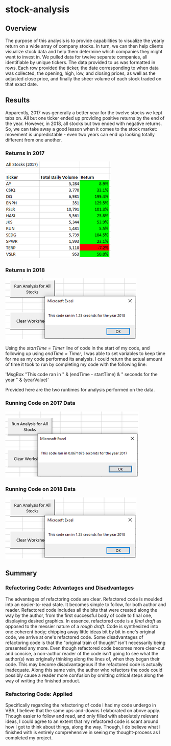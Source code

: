 # stock-analysis
## Overview
The purpose of this analysis is to provide capabilities to visualize the yearly return on a wide array of company stocks. In turn, we can then help clients visualize stock data and help them determine which companies they might want to invest in.
We pulled data for twelve separate companies, all identifiable by unique tickers. The data provided to us was formatted in rows. Each row provided the ticker, the date corresponding to when data was collected, the opening, high, low, and closing prices, as well as the adjusted close price, and finally the sheer volume of each stock traded on that exact date.
## Results
Apparently, 2017 was generally a better year for the twelve stocks we kept tabs on. All but one ticker ended up providing positive returns by the end of the year. However, in 2018, all stocks but two ended with negative returns. So, we can take away a good lesson when it comes to the stock market: movement is unpredictable - even two years can end up looking totally different from one another.
### Returns in 2017
![Outcomes of Returns in 2017](Resources/Stock_Returns_2017.png)
### Returns in 2018
![Outcomes of Returns in 2018](Resources/VBA_Challenge_2018.png)

Using the *startTime = Timer* line of code in the start of my code, and following up using *endTime = Timer*, I was able to set variables to keep time for me as my code performed its analysis. I could return the actual amount of time it took to run by completing my code with the following line:

'MsgBox "This code ran in " & (endTime - startTime) & " seconds for the year " & (yearValue)'

Provided here are the two runtimes for analysis performed on the data.
### Running Code on 2017 Data
![Duration for Running Code on 2017 Data](Resources/VBA_Challenge_2017.png)
### Running Code on 2018 Data
![Duration for Running Code on 2018 Data](Resources/VBA_Challenge_2018.png)

## Summary
### Refactoring Code: Advantages and Disadvantages
The advantages of refactoring code are clear. Refactored code is moulded into an easier-to-read state. It becomes simple to follow, for both author and reader. Refactored code includes all the bits that were created along the way by the author, from the first successful body of code to final one, displaying desired graphics. In essence, refactored code is a *final draft* as opposed to the messier nature of a *rough draft*. Code is synthesized into one coherent body; chipping away little ideas bit by bit in one's original code, we arrive at one's refactored code.
Some disadvantages of refactoring code is that the "original train of thought" isn't necessarily being presented any more. Even though refactored code becomes more clear-cut and concise, a non-author reader of the code isn't going to see what the author(s) was originally thinking along the lines of, when they began their code. This may become disadvantageous if the refactored code is actually inadequate. Along this same vein, the author who refactors the code could possibly cause a reader more confusion by omitting critical steps along the way of writing the finished product.
### Refactoring Code: Applied
Specifically regarding the refactoring of code I had my code undergo in VBA, I believe that the same ups-and-downs I elaborated on above apply. Though easier to follow and read, and only filled with absolutely relevant ideas, I could agree to an extent that my refactored code is scant around how I got to think about things, along the way. Though, I do believe what I finished with is entirely comprehensive in seeing my thought-process as I completed my project.